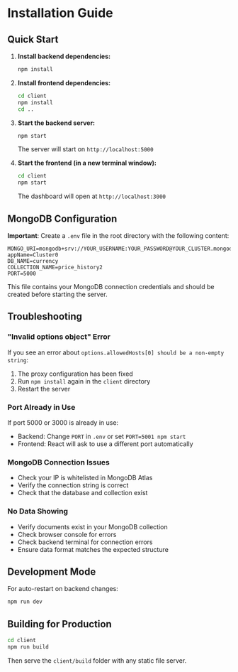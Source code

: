 # Installation Guide

## Quick Start

1. **Install backend dependencies:**
   ```bash
   npm install
   ```

2. **Install frontend dependencies:**
   ```bash
   cd client
   npm install
   cd ..
   ```

3. **Start the backend server:**
   ```bash
   npm start
   ```
   
   The server will start on `http://localhost:5000`

4. **Start the frontend (in a new terminal window):**
   ```bash
   cd client
   npm start
   ```
   
   The dashboard will open at `http://localhost:3000`

## MongoDB Configuration

**Important**: Create a `.env` file in the root directory with the following content:

```
MONGO_URI=mongodb+srv://YOUR_USERNAME:YOUR_PASSWORD@YOUR_CLUSTER.mongodb.net/?appName=Cluster0
DB_NAME=currency
COLLECTION_NAME=price_history2
PORT=5000
```

This file contains your MongoDB connection credentials and should be created before starting the server.

## Troubleshooting

### "Invalid options object" Error

If you see an error about `options.allowedHosts[0] should be a non-empty string`:
1. The proxy configuration has been fixed
2. Run `npm install` again in the `client` directory
3. Restart the server

### Port Already in Use

If port 5000 or 3000 is already in use:
- Backend: Change `PORT` in `.env` or set `PORT=5001 npm start`
- Frontend: React will ask to use a different port automatically

### MongoDB Connection Issues

- Check your IP is whitelisted in MongoDB Atlas
- Verify the connection string is correct
- Check that the database and collection exist

### No Data Showing

- Verify documents exist in your MongoDB collection
- Check browser console for errors
- Check backend terminal for connection errors
- Ensure data format matches the expected structure

## Development Mode

For auto-restart on backend changes:
```bash
npm run dev
```

## Building for Production

```bash
cd client
npm run build
```

Then serve the `client/build` folder with any static file server.

